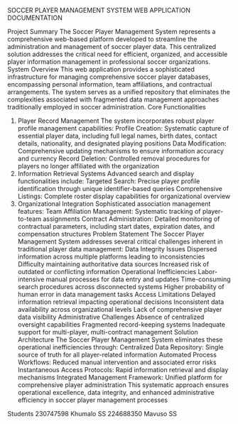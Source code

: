 SOCCER PLAYER MANAGEMENT SYSTEM WEB APPLICATION DOCUMENTATION

Project Summary
The Soccer Player Management System represents a comprehensive web-based platform developed to streamline the administration and management of soccer player data. This centralized solution addresses the critical need for efficient, organized, and accessible player information management in professional soccer organizations.
System Overview
This web application provides a sophisticated infrastructure for managing comprehensive soccer player databases, encompassing personal information, team affiliations, and contractual arrangements. The system serves as a unified repository that eliminates the complexities associated with fragmented data management approaches traditionally employed in soccer administration.
Core Functionalities
1. Player Record Management
The system incorporates robust player profile management capabilities:
Profile Creation: Systematic capture of essential player data, including full legal names, birth dates, contact details, nationality, and designated playing positions
Data Modification: Comprehensive updating mechanisms to ensure information accuracy and currency
Record Deletion: Controlled removal procedures for players no longer affiliated with the organization
2. Information Retrieval Systems
Advanced search and display functionalities include:
Targeted Search: Precise player profile identification through unique identifier-based queries
Comprehensive Listings: Complete roster display capabilities for organizational overview
3. Organizational Integration
Sophisticated association management features:
Team Affiliation Management: Systematic tracking of player-to-team assignments
Contract Administration: Detailed monitoring of contractual parameters, including start dates, expiration dates, and compensation structures
Problem Statement
The Soccer Player Management System addresses several critical challenges inherent in traditional player data management:
Data Integrity Issues
Dispersed information across multiple platforms leading to inconsistencies
Difficulty maintaining authoritative data sources
Increased risk of outdated or conflicting information
Operational Inefficiencies
Labor-intensive manual processes for data entry and updates
Time-consuming search procedures across disconnected systems
Higher probability of human error in data management tasks
Access Limitations
Delayed information retrieval impacting operational decisions
Inconsistent data availability across organizational levels
Lack of comprehensive player data visibility
Administrative Challenges
Absence of centralized oversight capabilities
Fragmented record-keeping systems
Inadequate support for multi-player, multi-contract management
Solution Architecture
The Soccer Player Management System eliminates these operational inefficiencies through:
Centralized Data Repository: Single source of truth for all player-related information
Automated Process Workflows: Reduced manual intervention and associated error risks
Instantaneous Access Protocols: Rapid information retrieval and display mechanisms
Integrated Management Framework: Unified platform for comprehensive player administration
This systematic approach ensures operational excellence, data integrity, and enhanced administrative efficiency in soccer player management processes

Students
230747598 Khumalo SS
224688350 Mavuso SS
